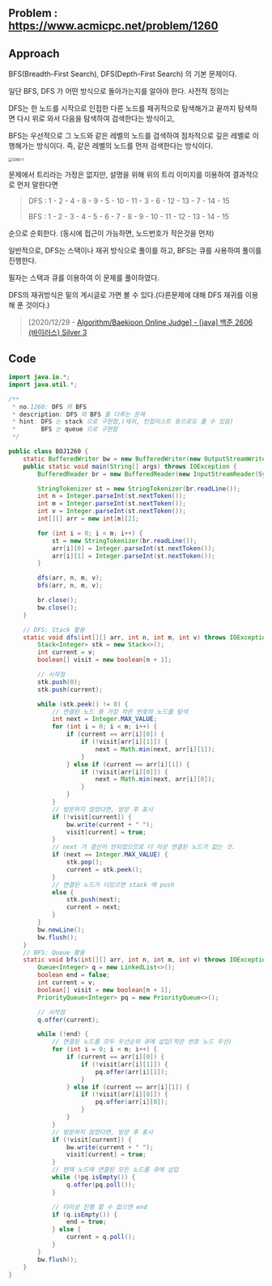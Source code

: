 ## Problem : https://www.acmicpc.net/problem/1260

## Approach

BFS(Breadth-First Search), DFS(Depth-First Search) 의 기본 문제이다.

일단 BFS, DFS 가 어떤 방식으로 돌아가는지를 알아야 한다. 사전적 정의는

DFS는 한 노드를 시작으로 인접한 다른 노드를 재귀적으로 탐색해가고 끝까지 탐색하면 다시 위로 와서 다음을 탐색하여 검색한다는 방식이고,

BFS는 우선적으로 그 노드와 같은 레벨의 노드를 검색하여 점차적으로 깊은 레벨로 이행해가는 방식이다. 즉, 같은 레벨의 노드를 먼저 검색한다는 방식이다.

<img src="C:\Users\82102\OneDrive\티스토리\Algorithm\Baekjoon Online Judge\image\1260-1.png" alt="1260-1" style="zoom:50%;" />

문제에서 트리라는 가정은 없지만, 설명을 위해 위의 트리 이미지를 이용하여 결과적으로 먼저 말한다면

> DFS : 1 - 2 - 4 - 8 - 9 - 5 - 10 - 11 - 3 - 6 - 12 - 13 - 7 - 14 - 15
>
> BFS : 1 - 2 - 3 - 4 - 5 - 6 - 7 - 8 - 9 - 10 - 11 - 12 - 13 - 14 - 15

순으로 순회한다. (동시에 접근이 가능하면, 노드번호가 작은것을 먼저)

일반적으로, DFS는 스택이나 재귀 방식으로 풀이를 하고, BFS는 큐를 사용하여 풀이를 진행한다.

필자는 스택과 큐를 이용하여 이 문제를 풀이하였다.

DFS의 재귀방식은 밑의 게시글로 가면 볼 수 있다.(다른문제에 대해 DFS 재귀를 이용해 푼 것이다.)

> [2020/12/29 - [Algorithm/Baekjoon Online Judge\] - [java] 백준 2606 (바이러스) Silver 3﻿](https://gre-eny.tistory.com/64)

## Code

```java
import java.io.*;
import java.util.*;

/**
 * no.1260: DFS 와 BFS
 * description: DFS 와 BFS 를 다루는 문제
 * hint: DFS 는 stack 으로 구현함,(재귀, 인접리스트 등으로도 풀 수 있음)
 *       BFS 는 queue 으로 구현함
 */

public class BOJ1260 {
    static BufferedWriter bw = new BufferedWriter(new OutputStreamWriter(System.out));
    public static void main(String[] args) throws IOException {
        BufferedReader br = new BufferedReader(new InputStreamReader(System.in));

        StringTokenizer st = new StringTokenizer(br.readLine());
        int n = Integer.parseInt(st.nextToken());
        int m = Integer.parseInt(st.nextToken());
        int v = Integer.parseInt(st.nextToken());
        int[][] arr = new int[m][2];

        for (int i = 0; i < m; i++) {
            st = new StringTokenizer(br.readLine());
            arr[i][0] = Integer.parseInt(st.nextToken());
            arr[i][1] = Integer.parseInt(st.nextToken());
        }

        dfs(arr, n, m, v);
        bfs(arr, n, m, v);

        br.close();
        bw.close();
    }

    // DFS: Stack 활용
    static void dfs(int[][] arr, int n, int m, int v) throws IOException {
        Stack<Integer> stk = new Stack<>();
        int current = v;
        boolean[] visit = new boolean[n + 1];

        // 시작점
        stk.push(0);
        stk.push(current);

        while (stk.peek() != 0) {
            // 연결된 노드 중 가장 작은 번호의 노드를 탐색
            int next = Integer.MAX_VALUE;
            for (int i = 0; i < m; i++) {
                if (current == arr[i][0]) {
                    if (!visit[arr[i][1]]) {
                        next = Math.min(next, arr[i][1]);
                    }
                } else if (current == arr[i][1]) {
                    if (!visit[arr[i][0]]) {
                        next = Math.min(next, arr[i][0]);
                    }
                }
            }
            // 방문하지 않았다면, 방문 후 표시
            if (!visit[current]) {
                bw.write(current + " ");
                visit[current] = true;
            }
            // next 가 갱신이 안되었으므로 더 이상 연결된 노드가 없는 것.
            if (next == Integer.MAX_VALUE) {
                stk.pop();
                current = stk.peek();
            }
            // 연결된 노드가 더있으면 stack 에 push
            else {
                stk.push(next);
                current = next;
            }
        }
        bw.newLine();
        bw.flush();
    }
    // BFS: Queue 활용
    static void bfs(int[][] arr, int n, int m, int v) throws IOException {
        Queue<Integer> q = new LinkedList<>();
        boolean end = false;
        int current = v;
        boolean[] visit = new boolean[n + 1];
        PriorityQueue<Integer> pq = new PriorityQueue<>();

        // 시작점
        q.offer(current);

        while (!end) {
            // 연결된 노드를 모두 우선순위 큐에 삽입(작은 번호 노드 우선)
            for (int i = 0; i < m; i++) {
                if (current == arr[i][0]) {
                    if (!visit[arr[i][1]]) {
                        pq.offer(arr[i][1]);
                    }
                } else if (current == arr[i][1]) {
                    if (!visit[arr[i][0]]) {
                        pq.offer(arr[i][0]);
                    }
                }
            }
            // 방문하지 않았다면, 방문 후 표시
            if (!visit[current]) {
                bw.write(current + " ");
                visit[current] = true;
            }
            // 현재 노드에 연결된 모든 노드를 큐에 삽입
            while (!pq.isEmpty()) {
                q.offer(pq.poll());
            }

            // 더이상 진행 할 수 없으면 end
            if (q.isEmpty()) {
                end = true;
            } else {
                current = q.poll();
            }
        }
        bw.flush();
    }
}

```

